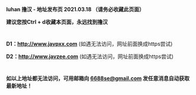 ****luhan 撸汉 - 地址发布页 2021.03.18 （请务必收藏此页面）****

****建议您按Ctrl + d收藏本页面，永远找到撸汉****

#

****D1：http://www.javpxx.com**** (如遇无法访问，网址前面换成https尝试)

****D2：http://www.javzee.com**** (如遇无法访问，网址前面换成https尝试)

#

****如以上地址都无法访问，可用邮箱向 6688se@gmail.com 发任意消息自动获取最新地址！****
